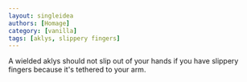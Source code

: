 ```yaml
---
layout: singleidea
authors: [Homage]
category: [vanilla]
tags: [aklys, slippery fingers]
---
```

A wielded aklys should not slip out of your hands if you have slippery fingers
because it's tethered to your arm.

